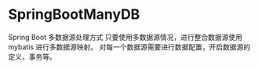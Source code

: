 # SpringBootManyDB
Spring  Boot 多数据源处理方式
只要使用多数据源情况，进行整合数据源使用mybatis 进行多数据源映射。
对每一个数据源需要进行数据配置，开启数据源的定义，事务等。
